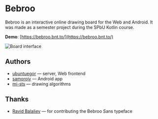 # Bebroo
Bebroo is an interactive online drawing board for the Web and Android.
It was made as a semester project during the SPbU Kotlin course.

**Demo**: [https://bebroo.bnt.to/](https://bebroo.bnt.to/)

![Board interface](https://user-images.githubusercontent.com/6959139/147171062-5dee62e5-b637-4c1a-8932-be9e970f577a.png)

## Authors
- [ubuntuegor](https://github.com/ubuntuegor) — server, Web frontend
- [samorojy](https://github.com/samorojy) — Android app
- [mi-sts](https://github.com/mi-sts) — drawing algorithms

## Thanks
- [Ravid Balaliev](https://www.instagram.com/ravidka2003/) — for contributing the Bebroo Sans typeface
